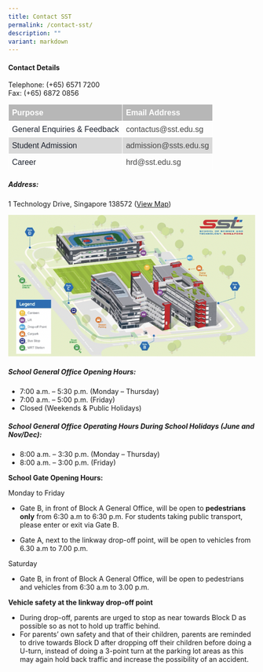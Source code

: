 ```yaml
---
title: Contact SST
permalink: /contact-sst/
description: ""
variant: markdown
---
```

#### Contact Details
Telephone: (+65) 6571 7200       
Fax: (+65) 6872 0856
<table style="border:none;border-collapse:collapse;table-layout:fixed;width:451.27559055118115pt"><colgroup><col><col></colgroup><tbody><tr style="height:0pt"><td style="border-left:solid #ffffff 0.75pt;border-right:solid #ffffff 0.75pt;border-bottom:solid #ffffff 0.75pt;border-top:solid #ffffff 0.75pt;vertical-align:top;background-color:#b7b7b7;padding:5pt 5pt 5pt 5pt;overflow:hidden;overflow-wrap:break-word;"><p style="line-height:1.2;margin-top:0pt;margin-bottom:0pt;" dir="ltr"><span style="font-size:12pt;font-family:Arial;color:#ffffff;background-color:transparent;font-weight:700;font-style:normal;font-variant:normal;text-decoration:none;vertical-align:baseline;white-space:pre;white-space:pre-wrap;">Purpose</span></p></td><td style="border-left:solid #ffffff 0.75pt;border-right:solid #ffffff 0.75pt;border-bottom:solid #ffffff 0.75pt;border-top:solid #ffffff 0.75pt;vertical-align:top;background-color:#b7b7b7;padding:5pt 5pt 5pt 5pt;overflow:hidden;overflow-wrap:break-word;"><p style="line-height:1.2;margin-top:0pt;margin-bottom:0pt;" dir="ltr"><span style="font-size:12pt;font-family:Arial;color:#ffffff;background-color:transparent;font-weight:700;font-style:normal;font-variant:normal;text-decoration:none;vertical-align:baseline;white-space:pre;white-space:pre-wrap;">Email Address</span></p></td></tr><tr style="height:0pt"><td style="border-left:solid #ffffff 0.75pt;border-right:solid #ffffff 0.75pt;border-bottom:solid #ffffff 0.75pt;border-top:solid #ffffff 0.75pt;vertical-align:top;padding:5pt 5pt 5pt 5pt;overflow:hidden;overflow-wrap:break-word;"><p style="line-height:1.2;margin-top:0pt;margin-bottom:0pt;" dir="ltr"><span style="font-size:12pt;font-family:Arial;color:#1a202c;background-color:transparent;font-weight:400;font-style:normal;font-variant:normal;text-decoration:none;vertical-align:baseline;white-space:pre;white-space:pre-wrap;">General Enquiries &amp; Feedback</span></p></td><td style="border-left:solid #ffffff 0.75pt;border-right:solid #ffffff 0.75pt;border-bottom:solid #ffffff 0.75pt;border-top:solid #ffffff 0.75pt;vertical-align:top;padding:5pt 5pt 5pt 5pt;overflow:hidden;overflow-wrap:break-word;"><p style="line-height:1.2;margin-top:0pt;margin-bottom:0pt;" dir="ltr"><span style="font-size:12pt;font-family:Arial;color:#484848;background-color:transparent;font-weight:400;font-style:normal;font-variant:normal;text-decoration:none;vertical-align:baseline;white-space:pre;white-space:pre-wrap;">contactus@sst.edu.sg</span></p></td></tr><tr style="height:0pt"><td style="border-left:solid #ffffff 0.75pt;border-right:solid #ffffff 0.75pt;border-bottom:solid #ffffff 0.75pt;border-top:solid #ffffff 0.75pt;vertical-align:top;background-color:#d9d9d9;padding:5pt 5pt 5pt 5pt;overflow:hidden;overflow-wrap:break-word;"><p style="line-height:1.2;margin-top:0pt;margin-bottom:0pt;" dir="ltr"><span style="font-size:12pt;font-family:Arial;color:#1a202c;background-color:transparent;font-weight:400;font-style:normal;font-variant:normal;text-decoration:none;vertical-align:baseline;white-space:pre;white-space:pre-wrap;">Student Admission</span></p></td><td style="border-left:solid #ffffff 0.75pt;border-right:solid #ffffff 0.75pt;border-bottom:solid #ffffff 0.75pt;border-top:solid #ffffff 0.75pt;vertical-align:top;background-color:#d9d9d9;padding:5pt 5pt 5pt 5pt;overflow:hidden;overflow-wrap:break-word;"><p style="line-height:1.2;margin-top:0pt;margin-bottom:0pt;" dir="ltr"><span style="font-size:12pt;font-family:Arial;color:#484848;background-color:transparent;font-weight:400;font-style:normal;font-variant:normal;text-decoration:none;vertical-align:baseline;white-space:pre;white-space:pre-wrap;">admission@ssts.edu.sg</span></p></td></tr><tr style="height:0pt"><td style="border-left:solid #ffffff 0.75pt;border-right:solid #ffffff 0.75pt;border-bottom:solid #ffffff 0.75pt;border-top:solid #ffffff 0.75pt;vertical-align:top;padding:5pt 5pt 5pt 5pt;overflow:hidden;overflow-wrap:break-word;"><p style="line-height:1.2;margin-top:0pt;margin-bottom:0pt;" dir="ltr"><span style="font-size:12pt;font-family:Arial;color:#1a202c;background-color:transparent;font-weight:400;font-style:normal;font-variant:normal;text-decoration:none;vertical-align:baseline;white-space:pre;white-space:pre-wrap;">Career</span></p></td><td style="border-left:solid #ffffff 0.75pt;border-right:solid #ffffff 0.75pt;border-bottom:solid #ffffff 0.75pt;border-top:solid #ffffff 0.75pt;vertical-align:top;padding:5pt 5pt 5pt 5pt;overflow:hidden;overflow-wrap:break-word;"><p style="line-height:1.2;margin-top:0pt;margin-bottom:0pt;" dir="ltr"><span style="font-size:12pt;font-family:Arial;color:#484848;background-color:transparent;font-weight:400;font-style:normal;font-variant:normal;text-decoration:none;vertical-align:baseline;white-space:pre;white-space:pre-wrap;">hrd@sst.edu.sg</span></p></td></tr></tbody></table>

##### Address:
1 Technology Drive, Singapore 138572 ([View Map](https://goo.gl/maps/W6TH3bcHUhWw7FV5A))

![](/images/school%20map.png)

##### School General Office Opening Hours:
* 7:00 a.m. – 5:30 p.m. (Monday – Thursday)  
* 7:00 a.m. – 5:00 p.m. (Friday)  
* Closed (Weekends &amp; Public Holidays)

##### School General Office Operating Hours During School Holidays (June and Nov/Dec):
* 8:00 a.m. – 3:30 p.m. (Monday – Thursday)  
* 8:00 a.m. – 3:00 p.m. (Friday)

**School Gate Opening Hours:**

Monday to Friday
*   Gate B, in front of Block A General Office, will be open to&nbsp;**pedestrians only**&nbsp;from 6:30 a.m to 6:30 p.m. For students taking public transport, please enter or exit via Gate B.

*   Gate A, next to the linkway drop-off point, will be open to vehicles from 6.30 a.m to 7.00 p.m.

Saturday

*   Gate B, in front of Block A General Office, will be open to pedestrians and vehicles from 6:30 a.m to 3.00 p.m.

**Vehicle safety at the linkway drop-off point**

*   During drop-off, parents are urged to stop as near towards Block D as possible so as not to hold up traffic behind.
*   For parents’ own safety and that of their children, parents are reminded to drive towards Block D after dropping off their children before doing a U-turn, instead of doing a 3-point turn at the parking lot areas as this may again hold back traffic and increase the possibility of an accident.